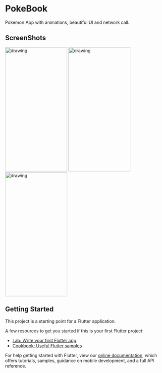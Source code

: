 # PokeBook

Pokemon App with animations, beautiful UI and network call.

## ScreenShots
<p>
  <img src="https://github.com/surbhi2408/Project-Guidance/blob/flutter/Mobile%20Applications/Intermediate/poke_book/Screenshots/1.jpg" alt="drawing" width="200" height="400"/>
  <img src="https://github.com/surbhi2408/Project-Guidance/blob/flutter/Mobile%20Applications/Intermediate/poke_book/Screenshots/2.jpg" alt="drawing" width="200" height="400"/>
  <img src="https://github.com/surbhi2408/Project-Guidance/blob/flutter/Mobile%20Applications/Intermediate/poke_book/Screenshots/3.jpg" alt="drawing" width="200" height="400"/>
</p>

## Getting Started

This project is a starting point for a Flutter application.

A few resources to get you started if this is your first Flutter project:

- [Lab: Write your first Flutter app](https://flutter.dev/docs/get-started/codelab)
- [Cookbook: Useful Flutter samples](https://flutter.dev/docs/cookbook)

For help getting started with Flutter, view our
[online documentation](https://flutter.dev/docs), which offers tutorials,
samples, guidance on mobile development, and a full API reference.
